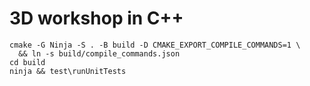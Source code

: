 # 3D workshop in C++

```
cmake -G Ninja -S . -B build -D CMAKE_EXPORT_COMPILE_COMMANDS=1 \
  && ln -s build/compile_commands.json
cd build
ninja && test\runUnitTests
```
